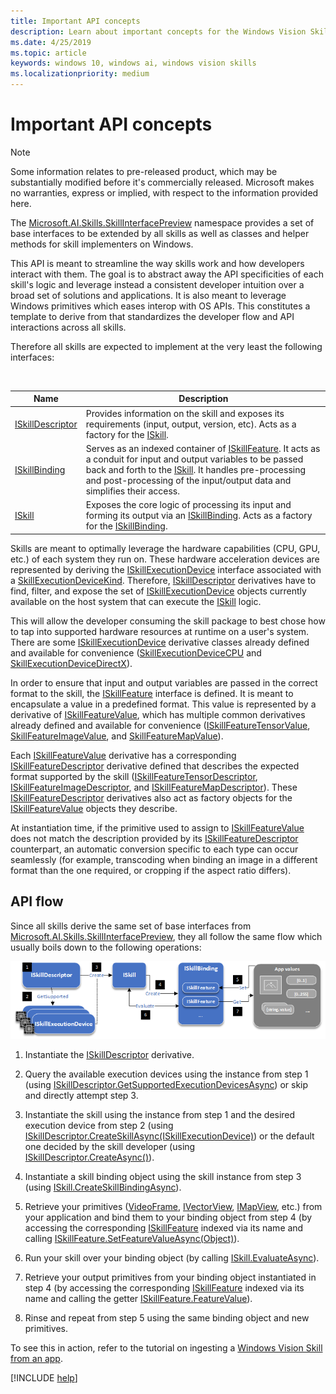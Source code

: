 ```yaml
---
title: Important API concepts
description: Learn about important concepts for the Windows Vision Skills API.
ms.date: 4/25/2019
ms.topic: article
keywords: windows 10, windows ai, windows vision skills
ms.localizationpriority: medium
---
```


# Important API concepts

> [!NOTE]
> Some information relates to pre-released product, which may be substantially modified before it's commercially released. Microsoft makes no warranties, express or implied, with respect to the information provided here.

The [Microsoft.AI.Skills.SkillInterfacePreview](https://docs.microsoft.com/dotnet/api/microsoft.ai.skills.skillinterfacepreview) namespace provides a set of base interfaces to be extended by all skills as well as classes and helper methods for skill implementers on Windows.

This API is meant to streamline the way skills work and how developers interact with them. The goal is to abstract away the API specificities of each skill's logic and leverage instead a consistent developer intuition over a broad set of solutions and applications. It is also meant to leverage Windows primitives which eases interop with OS APIs. This constitutes a template to derive from that standardizes the developer flow and API interactions across all skills.

Therefore all skills are expected to implement at the very least the following interfaces:

<br/>

| Name | Description |
|------|-------------|
| [ISkillDescriptor](https://docs.microsoft.com/dotnet/api/microsoft.ai.skills.skillinterfacepreview.iskilldescriptor) | Provides information on the skill and exposes its requirements (input, output, version, etc). Acts as a factory for the [ISkill](https://docs.microsoft.com/dotnet/api/microsoft.ai.skills.skillinterfacepreview.iskill). |
| [ISkillBinding](https://docs.microsoft.com/dotnet/api/microsoft.ai.skills.skillinterfacepreview.iskillbinding) | Serves as an indexed container of [ISkillFeature](https://docs.microsoft.com/dotnet/api/microsoft.ai.skills.skillinterfacepreview.iskillfeature). It acts as a conduit for input and output variables to be passed back and forth to the [ISkill](https://docs.microsoft.com/dotnet/api/microsoft.ai.skills.skillinterfacepreview.iskill). It handles pre-processing and post-processing of the input/output data and simplifies their access. |
| [ISkill](https://docs.microsoft.com/dotnet/api/microsoft.ai.skills.skillinterfacepreview.iskill) | Exposes the core logic of processing its input and forming its output via an [ISkillBinding](https://docs.microsoft.com/dotnet/api/microsoft.ai.skills.skillinterfacepreview.iskillbinding). Acts as a factory for the [ISkillBinding](https://docs.microsoft.com/dotnet/api/microsoft.ai.skills.skillinterfacepreview.iskillbinding). |

Skills are meant to optimally leverage the hardware capabilities (CPU, GPU, etc.) of each system they run on. These hardware acceleration devices are represented by deriving the [ISkillExecutionDevice](https://docs.microsoft.com/dotnet/api/microsoft.ai.skills.skillinterfacepreview.iskillexecutiondevice) interface associated with a [SkillExecutionDeviceKind](https://docs.microsoft.com/dotnet/api/microsoft.ai.skills.skillinterfacepreview.skillexecutiondevicekind). Therefore, [ISkillDescriptor](https://docs.microsoft.com/dotnet/api/microsoft.ai.skills.skillinterfacepreview.iskilldescriptor) derivatives have to find, filter, and expose the set of [ISkillExecutionDevice](https://docs.microsoft.com/dotnet/api/microsoft.ai.skills.skillinterfacepreview.iskillexecutiondevice) objects currently available on the host system that can execute the [ISkill](https://docs.microsoft.com/dotnet/api/microsoft.ai.skills.skillinterfacepreview.iskill) logic.

This will allow the developer consuming the skill package to best chose how to tap into supported hardware resources at runtime on a user's system. There are some [ISkillExecutionDevice](https://docs.microsoft.com/dotnet/api/microsoft.ai.skills.skillinterfacepreview.iskillexecutiondevice) derivative classes already defined and available for convenience ([SkillExecutionDeviceCPU](https://docs.microsoft.com/dotnet/api/microsoft.ai.skills.skillinterfacepreview.skillexecutiondevicecpu) and [SkillExecutionDeviceDirectX](https://docs.microsoft.com/dotnet/api/microsoft.ai.skills.skillinterfacepreview.skillexecutiondevicedirectx)).

In order to ensure that input and output variables are passed in the correct format to the skill, the [ISkillFeature](https://docs.microsoft.com/dotnet/api/microsoft.ai.skills.skillinterfacepreview.iskillfeature) interface is defined. It is meant to encapsulate a value in a predefined format. This value is represented by a derivative of [ISkillFeatureValue](https://docs.microsoft.com/dotnet/api/microsoft.ai.skills.skillinterfacepreview.iskillfeaturevalue), which has multiple common derivatives already defined and available for convenience ([ISkillFeatureTensorValue](https://docs.microsoft.com/dotnet/api/microsoft.ai.skills.skillinterfacepreview.iskillfeaturetensorvalue), [SkillFeatureImageValue](https://docs.microsoft.com/dotnet/api/microsoft.ai.skills.skillinterfacepreview.skillfeatureimagevalue), and [SkillFeatureMapValue](https://docs.microsoft.com/dotnet/api/microsoft.ai.skills.skillinterfacepreview.skillfeaturemapvalue)).

Each [ISkillFeatureValue](https://docs.microsoft.com/dotnet/api/microsoft.ai.skills.skillinterfacepreview.iskillfeaturevalue) derivative has a corresponding [ISkillFeatureDescriptor](https://docs.microsoft.com/dotnet/api/microsoft.ai.skills.skillinterfacepreview.iskillfeaturedescriptor) derivative defined that describes the expected format supported by the skill ([ISkillFeatureTensorDescriptor](https://docs.microsoft.com/dotnet/api/microsoft.ai.skills.skillinterfacepreview.iskillfeaturetensordescriptor), [ISkillFeatureImageDescriptor](https://docs.microsoft.com/dotnet/api/microsoft.ai.skills.skillinterfacepreview.iskillfeatureimagedescriptor), and [ISkillFeatureMapDescriptor](https://docs.microsoft.com/dotnet/api/microsoft.ai.skills.skillinterfacepreview.iskillfeaturemapdescriptor)). These [ISkillFeatureDescriptor](https://docs.microsoft.com/dotnet/api/microsoft.ai.skills.skillinterfacepreview.iskillfeaturedescriptor) derivatives also act as factory objects for the [ISkillFeatureValue](https://docs.microsoft.com/dotnet/api/microsoft.ai.skills.skillinterfacepreview.iskillfeaturevalue) objects they describe.

At instantiation time, if the primitive used to assign to [ISkillFeatureValue](https://docs.microsoft.com/dotnet/api/microsoft.ai.skills.skillinterfacepreview.iskillfeaturevalue) does not match the description provided by its [ISkillFeatureDescriptor](https://docs.microsoft.com/dotnet/api/microsoft.ai.skills.skillinterfacepreview.iskillfeaturedescriptor) counterpart, an automatic conversion specific to each type can occur seamlessly (for example, transcoding when binding an image in a different format than the one required, or cropping if the aspect ratio differs).

## API flow <a name="APIFlow"></a>

Since all skills derive the same set of base interfaces from [Microsoft.AI.Skills.SkillInterfacePreview](https://docs.microsoft.com/dotnet/api/microsoft.ai.skills.skillinterfacepreview), they all follow the same flow which usually boils down to the following operations:

<div style="text-align:center" markdown="1">

![Windows Vision Skill API flow diagram showcasing the usual sequence of API calls from an application ingesting a Windows Vision Skill](../images/vision-skills-flow.png)

</div>

1) Instantiate the [ISkillDescriptor](https://docs.microsoft.com/dotnet/api/microsoft.ai.skills.skillinterfacepreview.iskilldescriptor) derivative.

2) Query the available execution devices using the instance from step 1 (using [ISkillDescriptor.GetSupportedExecutionDevicesAsync](https://docs.microsoft.com/dotnet/api/microsoft.ai.skills.skillinterfacepreview.iskilldescriptor.getsupportedexecutiondevicesasync)) or skip and directly attempt step 3.

3) Instantiate the skill using the instance from step 1 and the desired execution device from step 2 (using [ISkillDescriptor.CreateSkillAsync(ISkillExecutionDevice)](https://docs.microsoft.com/dotnet/api/microsoft.ai.skills.skillinterfacepreview.iskilldescriptor.createskillasync)) or the default one decided by the skill developer (using [ISkillDescriptor.CreateAsync()](https://docs.microsoft.com/dotnet/api/microsoft.ai.skills.skillinterfacepreview.iskilldescriptor.createskillasync)).

4) Instantiate a skill binding object using the skill instance from step 3 (using [ISkill.CreateSkillBindingAsync](https://docs.microsoft.com/dotnet/api/microsoft.ai.skills.skillinterfacepreview.iskill.createskillbindingasync)).

5) Retrieve your primitives ([VideoFrame](https://docs.microsoft.com/uwp/api/windows.media.videoframe), [IVectorView](https://docs.microsoft.com/uwp/api/windows.foundation.collections.ivectorview_t_), [IMapView](https://docs.microsoft.com/uwp/api/windows.foundation.collections.imapview_k_v_), etc.) from your application and bind them to your binding object from step 4 (by accessing the corresponding [ISkillFeature](https://docs.microsoft.com/dotnet/api/microsoft.ai.skills.skillinterfacepreview.iskillfeature) indexed via its name and calling [ISkillFeature.SetFeatureValueAsync(Object)](https://docs.microsoft.com/dotnet/api/microsoft.ai.skills.skillinterfacepreview.iskillfeature.setfeaturevalueasync)).

6) Run your skill over your binding object (by calling [ISkill.EvaluateAsync](https://docs.microsoft.com/dotnet/api/microsoft.ai.skills.skillinterfacepreview.iskill.evaluateasync)).

7) Retrieve your output primitives from your binding object instantiated in step 4 (by accessing the corresponding [ISkillFeature](https://docs.microsoft.com/dotnet/api/microsoft.ai.skills.skillinterfacepreview.iskillfeature) indexed via its name and calling the getter [ISkillFeature.FeatureValue](https://docs.microsoft.com/dotnet/api/microsoft.ai.skills.skillinterfacepreview.iskillfeature.featurevalue)).

8) Rinse and repeat from step 5 using the same binding object and new primitives.

To see this in action, refer to the tutorial on ingesting a [Windows Vision Skill from an app](tutorial1.md).

[!INCLUDE [help](../includes/get-help-vision.md)]
